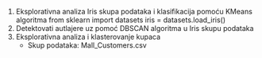 1. Eksplorativna analiza Iris skupa podataka i klasifikacija pomoću KMeans algoritma 
    from sklearn import datasets
    iris = datasets.load_iris()
2. Detektovati autlajere uz pomoć DBSCAN algoritma u Iris skupu podataka
3. Eksplorativna analiza i klasterovanje kupaca
    - Skup podataka: Mall_Customers.csv
   
